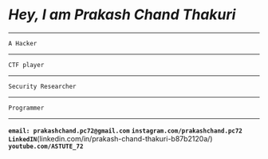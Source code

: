 # ***_*Hey, I am Prakash Chand Thakuri*_***
__________________________________________________
    A Hacker 
---------------------------------------------
    CTF player 
----------------------------------------------
    Security Researcher 
 ---------------------------------
    Programmer

-------------------------------------------------
**`email: prakashchand.pc72@gmail.com`**
**`instagram.com/prakashchand.pc72`**
**`LinkedIN`**(linkedin.com/in/prakash-chand-thakuri-b87b2120a/)
**`youtube.com/ASTUTE_72`**

